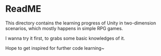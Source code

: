 # ReadME

This directory contains the learning progress of Unity in two-dimension scenarios, which mostly happens in simple RPG games.

I wanna try it first, to grabs some basic knowledges of it.

Hope to get inspired for further code learning~